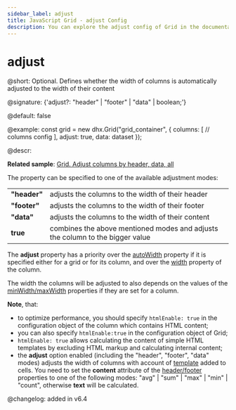 ```yaml
---
sidebar_label: adjust
title: JavaScript Grid - adjust Config 
description: You can explore the adjust config of Grid in the documentation of the DHTMLX JavaScript UI library. Browse developer guides and API reference, try out code examples and live demos, and download a free 30-day evaluation version of DHTMLX Suite.
---
```


# adjust

@short: Optional. Defines whether the width of columns is automatically adjusted to the width of their content

@signature: {'adjust?: "header" | "footer" | "data" | boolean;'}

@default: false

@example:
const grid = new dhx.Grid("grid_container", {
    columns: [
		// columns config
	],
    adjust: true,
    data: dataset
});

@descr:

**Related sample**: [Grid. Adjust columns by header, data, all](https://snippet.dhtmlx.com/zfrpe22d)

The property can be specified to one of the available adjustment modes:

<table>
	<tbody>
        <tr>
			<td><b>"header"</b></td>
			<td>adjusts the columns to the width of their header</td>
		</tr>
        <tr>
			<td><b>"footer"</b></td>
			<td>adjusts the columns to the width of their footer</td>
		</tr>
        <tr>
			<td><b>"data"</b></td>
			<td>adjusts the columns to the width of their content</td>
		</tr>
        <tr>
			<td><b>true</b></td>
			<td>combines the above mentioned modes and adjusts the column to the bigger value</td>
		</tr>
    </tbody>
</table>

The **adjust** property has a priority over the [autoWidth](../../../grid/configuration/#autowidth-for-columns) property if it is specified either for a grid or for its column, and over the [width](../../../grid/api/api_gridcolumn_properties/) property of the column.

The width the columns will be adjusted to also depends on the values of the [minWidth/maxWidth](../../../grid/api/api_gridcolumn_properties/) properties if they are set for a column.

**Note**, that:

- to optimize performance, you should specify `htmlEnable: true` in the configuration object of the column which contains HTML content;
- you can also specify `htmlEnable:true` in the configuration object of Grid;
- `htmlEnable: true` allows calculating the content of simple HTML templates by excluding HTML markup and calculating internal content;
- the **adjust** option enabled (including the "header", "footer", "data" modes) adjusts the width of columns with account of [template](grid/api/api_gridcolumn_properties.md) added to cells. You need to set the **content** attribute of the [header/footer](grid/api/api_gridcolumn_properties.md) properties to one of the following modes: "avg" | "sum" | "max" | "min" | "count", otherwise **text** will be calculated.

@changelog: added in v6.4

[comment]: # (@relatedapi: grid/api/grid_adjustcolumnwidth_method.md)

[comment]: # (@related: grid/initialization.md#initialize-grid grid/configuration.md#autosize-for-columns)
